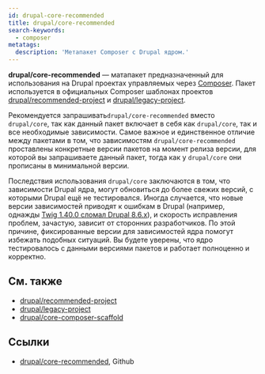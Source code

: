 ```yaml
---
id: drupal-core-recommended
title: drupal/core-recommended
search-keywords:
  - composer
metatags:
  description: 'Метапакет Composer с Drupal ядром.'
---
```


**drupal/core-recommended** — матапакет предназначенный для использования на Drupal проектах управляемых через [Composer](composer.md). Пакет используется в официальных Composer шаблонах проектов [drupal/recommended-project](drupal-recommended-project.md) и [drupal/legacy-project](drupal-legacy-project.md).

Рекомендуется запрашивать`drupal/core-recommended` вместо `drupal/core`, так как данный пакет включает в себя как `drupal/core`, так и все необходимые зависимости. Самое важное и единственное отличие между пакетами в том, что зависимостям `drupal/core-recommended` проставлены конкретные версии пакетов на момент релиза версии, для которой вы запрашиваете данный пакет, тогда как у `drupal/core` они прописаны в минимальной версии.

Последствия использования `drupal/core` заключаются в том, что зависимости Drupal ядра, могут обновиться до более свежих версий, с которыми Drupal ещё не тестировался. Иногда случается, что новые версии зависимостей приводят к ошибкам в Drupal (например, однажды [Twig 1.40.0 сломал Drupal 8.6.x](https://github.com/twigphp/Twig/issues/2990)), и скорость исправления проблем, зачастую, зависит от сторонних разработчиков. По этой причине, фиксированные версии для зависимостей ядра помогут избежать подобных ситуаций. Вы будете уверены, что ядро тестировалось с данными версиями пакетов и работает полноценно и корректно.

## См. также

- [drupal/recommended-project](drupal-recommended-project.md)
- [drupal/legacy-project](drupal-legacy-project.md)
- [drupal/core-composer-scaffold](drupal-core-composer-scaffold.md)

## Ссылки

- [drupal/core-recommended](https://github.com/drupal/core-recommended), Github
